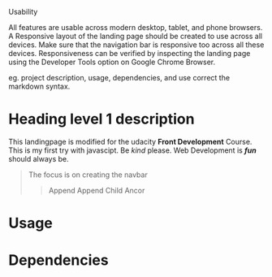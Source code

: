 Usability

All features are usable across modern desktop, tablet, and phone browsers.
A Responsive layout of the landing page should be created to use across all devices.
Make sure that the navigation bar is responsive too across all these devices.
Responsiveness can be verified by inspecting the landing page using the Developer Tools option on Google Chrome Browser.


eg. project description, usage, dependencies, and use correct the markdown syntax.

# Heading level 1 description

This landingpage is modified for the udacity **Front Development** Course.
This is my first try with javascipt. Be *kind* please. Web Development is ***fun*** should always be. 
> The focus is on creating the navbar 
>> Append 
>> Append Child 
>> Ancor

# Usage

# Dependencies


